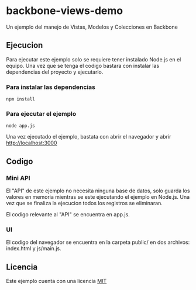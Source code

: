 backbone-views-demo
===================

Un ejemplo del manejo de Vistas, Modelos y Colecciones en Backbone

## Ejecucion ##

Para ejecutar este ejemplo solo se requiere tener instalado Node.js en el equipo. Una vez que se tenga el codigo bastara con instalar las dependencias del proyecto y ejecutarlo.

### Para instalar las dependencias ###

```
npm install
```

### Para ejecutar el ejemplo ###

```
node app.js
```

Una vez ejecutado el ejemplo, bastata con abrir el navegador y abrir [http://localhost:3000](http://localhost:3000)

## Codigo ##

### Mini API ###

El "API" de este ejemplo no necesita ninguna base de datos, solo guarda los valores en memoria mientras se este ejecutando el ejemplo en Node.js. Una vez que se finaliza la ejecucion todos los registros se eliminaran.

El codigo relevante al "API" se encuentra en app.js.

### UI ###

El codigo del navegador se encuentra en la carpeta public/ en dos archivos: index.html y js/main.js.

## Licencia ##

Este ejemplo cuenta con una licencia [MIT](http://opensource.org/licenses/MIT)